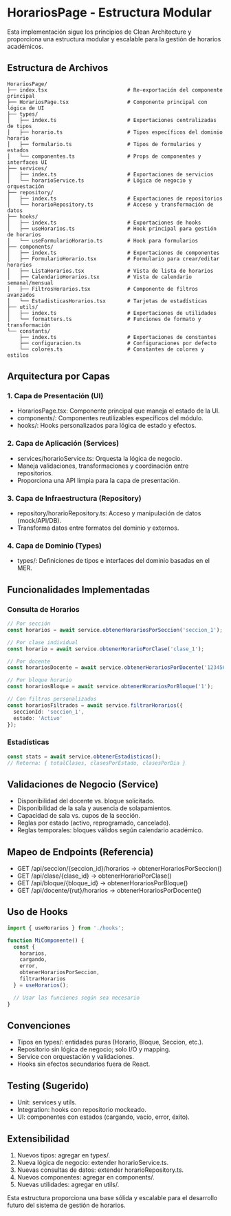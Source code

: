 # HorariosPage - Estructura Modular

Esta implementación sigue los principios de Clean Architecture y proporciona una estructura modular y escalable para la gestión de horarios académicos.

## Estructura de Archivos

```
HorariosPage/
├── index.tsx                          # Re-exportación del componente principal
├── HorariosPage.tsx                   # Componente principal con lógica de UI
├── types/
│   ├── index.ts                       # Exportaciones centralizadas de tipos
│   ├── horario.ts                     # Tipos específicos del dominio horario
│   ├── formulario.ts                  # Tipos de formularios y estados
│   └── componentes.ts                 # Props de componentes y interfaces UI
├── services/
│   ├── index.ts                       # Exportaciones de servicios
│   └── horarioService.ts              # Lógica de negocio y orquestación
├── repository/
│   ├── index.ts                       # Exportaciones de repositorios
│   └── horarioRepository.ts           # Acceso y transformación de datos
├── hooks/
│   ├── index.ts                       # Exportaciones de hooks
│   ├── useHorarios.ts                 # Hook principal para gestión de horarios
│   └── useFormularioHorario.ts        # Hook para formularios
├── components/
│   ├── index.ts                       # Exportaciones de componentes
│   ├── FormularioHorario.tsx          # Formulario para crear/editar horarios
│   ├── ListaHorarios.tsx              # Vista de lista de horarios
│   ├── CalendarioHorarios.tsx         # Vista de calendario semanal/mensual
│   ├── FiltrosHorarios.tsx            # Componente de filtros avanzados
│   └── EstadisticasHorarios.tsx       # Tarjetas de estadísticas
├── utils/
│   ├── index.ts                       # Exportaciones de utilidades
│   └── formatters.ts                  # Funciones de formato y transformación
└── constants/
    ├── index.ts                       # Exportaciones de constantes
    ├── configuracion.ts               # Configuraciones por defecto
    └── colores.ts                     # Constantes de colores y estilos
```

## Arquitectura por Capas

### 1. Capa de Presentación (UI)
- HorariosPage.tsx: Componente principal que maneja el estado de la UI.
- components/: Componentes reutilizables específicos del módulo.
- hooks/: Hooks personalizados para lógica de estado y efectos.

### 2. Capa de Aplicación (Services)
- services/horarioService.ts: Orquesta la lógica de negocio.
- Maneja validaciones, transformaciones y coordinación entre repositorios.
- Proporciona una API limpia para la capa de presentación.

### 3. Capa de Infraestructura (Repository)
- repository/horarioRepository.ts: Acceso y manipulación de datos (mock/API/DB).
- Transforma datos entre formatos del dominio y externos.

### 4. Capa de Dominio (Types)
- types/: Definiciones de tipos e interfaces del dominio basadas en el MER.

## Funcionalidades Implementadas

### Consulta de Horarios
```typescript
// Por sección
const horarios = await service.obtenerHorariosPorSeccion('seccion_1');

// Por clase individual
const horario = await service.obtenerHorarioPorClase('clase_1');

// Por docente
const horariosDocente = await service.obtenerHorariosPorDocente('12345678-9');

// Por bloque horario
const horariosBloque = await service.obtenerHorariosPorBloque('1');

// Con filtros personalizados
const horariosFiltrados = await service.filtrarHorarios({
  seccionId: 'seccion_1',
  estado: 'Activo'
});
```

### Estadísticas
```typescript
const stats = await service.obtenerEstadisticas();
// Retorna: { totalClases, clasesPorEstado, clasesPorDia }
```

## Validaciones de Negocio (Service)
- Disponibilidad del docente vs. bloque solicitado.
- Disponibilidad de la sala y ausencia de solapamientos.
- Capacidad de sala vs. cupos de la sección.
- Reglas por estado (activo, reprogramado, cancelado).
- Reglas temporales: bloques válidos según calendario académico.

## Mapeo de Endpoints (Referencia)
- GET /api/seccion/{seccion_id}/horarios → obtenerHorariosPorSeccion()
- GET /api/clase/{clase_id} → obtenerHorarioPorClase()
- GET /api/bloque/{bloque_id} → obtenerHorariosPorBloque()
- GET /api/docente/{rut}/horarios → obtenerHorariosPorDocente()

## Uso de Hooks

```typescript
import { useHorarios } from './hooks';

function MiComponente() {
  const {
    horarios,
    cargando,
    error,
    obtenerHorariosPorSeccion,
    filtrarHorarios
  } = useHorarios();

  // Usar las funciones según sea necesario
}
```

## Convenciones
- Tipos en types/: entidades puras (Horario, Bloque, Seccion, etc.).
- Repositorio sin lógica de negocio; solo I/O y mapping.
- Service con orquestación y validaciones.
- Hooks sin efectos secundarios fuera de React.

## Testing (Sugerido)
- Unit: services y utils.
- Integration: hooks con repositorio mockeado.
- UI: componentes con estados (cargando, vacío, error, éxito).

## Extensibilidad
1. Nuevos tipos: agregar en types/.
2. Nueva lógica de negocio: extender horarioService.ts.
3. Nuevas consultas de datos: extender horarioRepository.ts.
4. Nuevos componentes: agregar en components/.
5. Nuevas utilidades: agregar en utils/.

Esta estructura proporciona una base sólida y escalable para el desarrollo futuro del sistema de gestión de horarios.